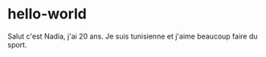 # hello-world
Salut c'est Nadia, j'ai 20 ans.
Je suis tunisienne et j'aime beaucoup faire du sport.
